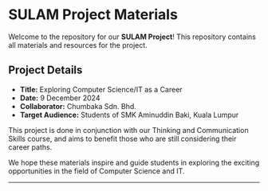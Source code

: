 # SULAM Project Materials

Welcome to the repository for our **SULAM Project**! This repository contains all materials and resources for the project.

## Project Details

- **Title:** Exploring Computer Science/IT as a Career
- **Date:** 9 December 2024  
- **Collaborator:** Chumbaka Sdn. Bhd.  
- **Target Audience:** Students of SMK Aminuddin Baki, Kuala Lumpur  

This project is done in conjunction with our Thinking and Communication Skills course, and aims to benefit those who are still considering their career paths.

We hope these materials inspire and guide students in exploring the exciting opportunities in the field of Computer Science and IT.

---
